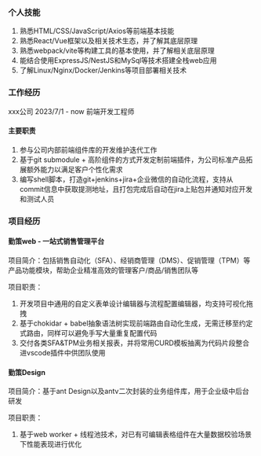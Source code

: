 ### 个人技能
1. 熟悉HTML/CSS/JavaScript/Axios等前端基本技能
2. 熟悉React/Vue框架以及相关技术生态，并了解其底层原理
3. 熟悉webpack/vite等构建工具的基本使用，并了解相关底层原理
4. 能结合使用ExpressJS/NestJS和MySql等技术搭建全栈web应用
5. 了解Linux/Nginx/Docker/Jenkins等项目部署相关技术

### 工作经历
xxx公司          2023/7/1 - now       前端开发工程师       
#### 主要职责
1. 参与公司内部前端组件库的开发维护迭代工作
2. 基于git submodule + 高阶组件的方式开发定制前端插件，为公司标准产品拓展额外能力以满足客户个性化需求
3. 编写shell脚本，打造git+jenkins+jira+企业微信的自动化流程，支持从commit信息中获取提测地址，且打包完成后自动在jira上贴包并通知对应开发和测试人员

### 项目经历
#### 勤策web - 一站式销售管理平台
项目简介：包括销售自动化（SFA）、经销商管理（DMS）、促销管理（TPM）等产品功能模块，帮助企业精准高效的管理客户/商品/销售团队等

项目职责：
1. 开发项目中通用的自定义表单设计编辑器与流程配置编辑器，均支持可视化拖拽
2. 基于chokidar + babel抽象语法树实现前端路由自动化生成，无需迁移至约定式路由，同样可以避免手写大量重复配置代码
3. 交付各类SFA&TPM业务相关报表，并将常用CURD模板抽离为代码片段整合进vscode插件中供团队使用

#### 勤策Design
项目简介：基于ant Design以及antv二次封装的业务组件库，用于企业级中后台研发

项目职责：
1. 基于web worker + 线程池技术，对已有可编辑表格组件在大量数据校验场景下性能表现进行优化

